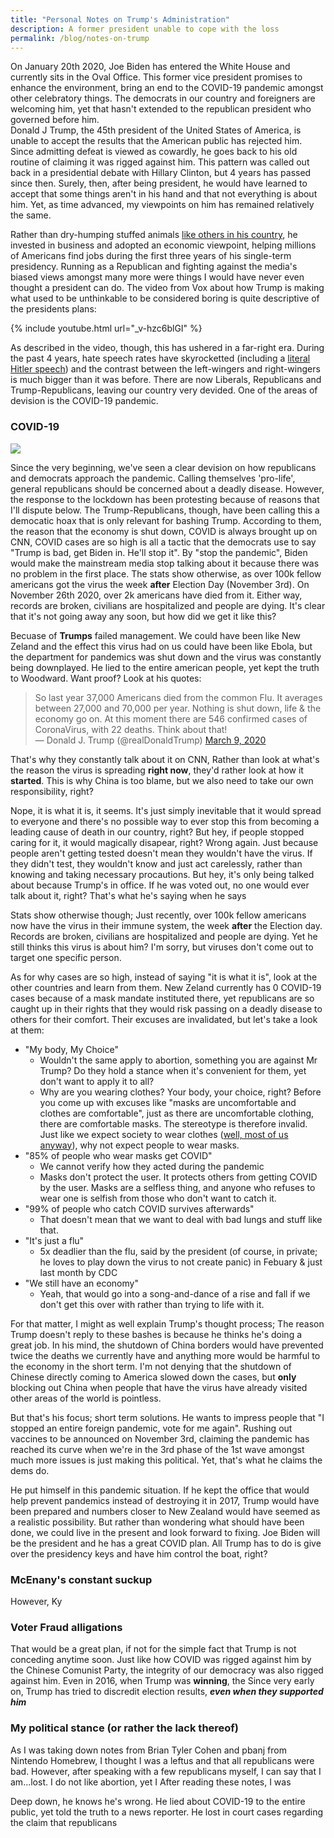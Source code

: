 ```yaml
---
title: "Personal Notes on Trump's Administration"
description: A former president unable to cope with the loss
permalink: /blog/notes-on-trump
---
```


On January 20th 2020, Joe Biden has entered the White House and currently sits in the Oval Office. This former vice president promises to enhance the environment, bring an end to the COVID-19 pandemic amongst other celebratory things. The democrats in our country and foreigners are welcoming him, yet that hasn't extended to the republican president who governed before him.<br>
Donald J Trump, the 45th president of the United States of America, is unable to accept the results that the American public has rejected him. Since admitting defeat is viewed as cowardly, he goes back to his old routine of claiming it was rigged against him. This pattern was called out back in a presidential debate with Hillary Clinton, but 4 years has passed since then. Surely, then, after being president, he would have learned to accept that some things aren't in his hand and that not everything is about him. Yet, as time advanced, my viewpoints on him has remained relatively the same.

Rather than dry-humping stuffed animals [like others in his country](http://www.brevardtimes.com/2019/10/florida-man-arrested-for-having-sex-with-olaf-toy-at-target/), he invested in business and adopted an economic viewpoint, helping millions of Americans find jobs during the first three years of his single-term presidency. Running as a Republican and fighting against the media's biased views amongst many more were things I would have never even thought a president can do. The video from Vox about how Trump is making what used to be unthinkable to be considered boring is quite descriptive of the presidents plans:

{% include youtube.html url="_v-hzc6blGI" %}

As described in the video, though, this has ushered in a far-right era. During the past 4 years, hate speech rates have skyrocketted (including a [literal Hitler speech](https://www.reddit.com/r/PublicFreakout/comments/jqdddl/maga_crowd_cheers_for_a_guy_giving_a_literal/?utm_source=share&utm_medium=ios_app&utm_name=iossmf)) and the contrast between the left-wingers and right-wingers is much bigger than it was before. There are now Liberals, Republicans and Trump-Republicans, leaving our country very devided. One of the areas of devision is the COVID-19 pandemic.

### COVID-19

![](https://cdn.discordapp.com/attachments/670841394834964485/765054924332990484/unknown.png)

Since the very beginning, we've seen a clear devision on how republicans and democrats approach the pandemic. Calling themselves 'pro-life', general republicans should be concerned about a deadly disease. However, the response to the lockdown has been protesting because of reasons that I'll dispute below. The Trump-Republicans, though, have been calling this a democatic hoax that is only relevant for bashing Trump. According to them, the reason that the economy is shut down, COVID is always brought up on CNN, COVID cases are so high is all a tactic that the democrats use to say "Trump is bad, get Biden in. He'll stop it". By "stop the pandemic", Biden would make the mainstream media stop talking about it because there was no problem in the first place. The stats show otherwise, as over 100k fellow americans got the virus the week **after** Election Day (November 3rd). On November 26th 2020, over 2k americans have died from it. Either way, records are broken, civilians are hospitalized and people are dying. It's clear that it's not going away any soon, but how did we get it like this?

Becuase of **Trumps** failed management. We could have been like New Zeland and the effect this virus had on us could have been like Ebola, but the department for pandemics was shut down and the virus was constantly being downplayed. He lied to the entire american people, yet kept the truth to Woodward. Want proof? Look at his quotes:

> So last year 37,000 Americans died from the common Flu. It averages between 27,000 and 70,000 per year. Nothing is shut down, life & the economy go on. At this moment there are 546 confirmed cases of CoronaVirus, with 22 deaths. Think about that!<br>
> &mdash; Donald J. Trump (@realDonaldTrump) <a href="https://twitter.com/realDonaldTrump/status/1237027356314869761?ref_src=twsrc%5Etfw">March 9, 2020</a>

That's why they constantly talk about it on CNN, Rather than look at what's the reason the virus is spreading **right now**, they'd rather look at how it **started**. This is why China is too blame, but we also need to take our own responsibility, right?

Nope, it is what it is, it seems. It's just simply inevitable that it would spread to everyone and there's no possible way to ever stop this from becoming a leading cause of death in our country, right? But hey, if people stopped caring for it, it would magically disapear, right? Wrong again. Just because people aren't getting tested doesn't mean they wouldn't have the virus. If they didn't test, they wouldn't know and just act carelessly, rather than knowing and taking necessary procautions. But hey, it's only being talked about because Trump's in office. If he was voted out, no one would ever talk about it, right? That's what he's saying when he says 

Stats show otherwise though; Just recently, over 100k fellow americans now have the virus in their immune system, the week **after** the Election day. Records are broken, civilians are hospitalized and people are dying. Yet he still thinks this virus is about him? I'm sorry, but viruses don't come out to target one specific person.

As for why cases are so high, instead of saying "it is what it is", look at the other countries and learn from them. New Zeland currently has 0 COVID-19 cases because of a mask mandate instituted there, yet republicans are so caught up in their rights that they would risk passing on a deadly disease to others for their comfort. Their excuses are invalidated, but let's take a look at them:

- "My body, My Choice"
   - Wouldn't the same apply to abortion, something you are against Mr Trump? Do they hold a stance when it's convenient for them, yet don't want to apply it to all?
   - Why are you wearing clothes? Your body, your choice, right? Before you come up with excuses like "masks are uncomfortable and clothes are comfortable", just as there are uncomfortable clothing, there are comfortable masks. The stereotype is therefore invalid. Just like we expect society to wear clothes ([well, most of us anyway](https://i.imgur.com/QA6VMtl.png)), why not expect people to wear masks.
- "85% of people who wear masks get COVID"
   - We cannot verify how they acted during the pandemic
   - Masks don't protect the user. It protects others from getting COVID by the user. Masks are a selfless thing, and anyone who refuses to wear one is selfish from those who don't want to catch it.
- "99% of people who catch COVID survives afterwards"
   - That doesn't mean that we want to deal with bad lungs and stuff like that.
- "It's just a flu"
   - 5x deadlier than the flu, said by the president (of course, in private; he loves to play down the virus to not create panic) in Febuary & just last month by CDC
- "We still have an economy"
   - Yeah, that would go into a song-and-dance of a rise and fall if we don't get this over with rather than trying to life with it.

For that matter, I might as well explain Trump's thought process; The reason Trump doesn't reply to these bashes is because he thinks he's doing a great job. In his mind, the shutdown of China borders would have prevented twice the deaths we currently have and anything more would be harmful to the economy in the short term. I'm not denying that the shutdown of Chinese directly coming to America slowed down the cases, but **only** blocking out China when people that have the virus have already visited other areas of the world is pointless.

But that's his focus; short term solutions. He wants to impress people that "I stopped an entire foreign pandemic, vote for me again". Rushing out vaccines to be announced on November 3rd, claiming the pandemic has reached its curve when we're in the 3rd phase of the 1st wave amongst much more issues is just making this political. Yet, that's what he claims the dems do. 

He put himself in this pandemic situation. If he kept the office that would help prevent pandemics instead of destroying it in 2017, Trump would have been prepared and numbers closer to New Zealand would have seemed as a realistic possibility. But rather than wondering what should have been done, we could live in the present and look forward to fixing. Joe Biden will be the president and he has a great COVID plan. All Trump has to do is give over the presidency keys and have him control the boat, right?

### McEnany's constant suckup

However, Ky

### Voter Fraud alligations

That would be a great plan, if not for the simple fact that Trump is not conceding anytime soon. Just like how COVID was rigged against him by the Chinese Comunist Party, the integrity of our democracy was also rigged against him. Even in 2016, when Trump was **winning**, the Since very early on, Trump has tried to discredit election results, ***even when they supported him***

### My political stance (or rather the lack thereof)

As I was taking down notes from Brian Tyler Cohen and pbanj from Nintendo Homebrew, I thought I was a leftus and that all republicans were bad. However, after speaking with a few republicans myself, I can say that I am...lost. I do not like abortion, yet I After reading these notes, I was 

Deep down, he knows he's wrong. He lied about COVID-19 to the entire public, yet told the truth to a news reporter. He lost in court cases regarding the claim that republicans 